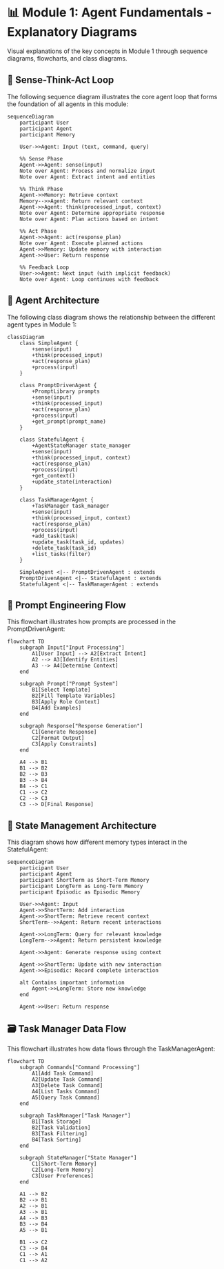 # 📊 Module 1: Agent Fundamentals - Explanatory Diagrams

Visual explanations of the key concepts in Module 1 through sequence diagrams, flowcharts, and class diagrams.

## 🔄 Sense-Think-Act Loop

The following sequence diagram illustrates the core agent loop that forms the foundation of all agents in this module:

```mermaid
sequenceDiagram
    participant User
    participant Agent
    participant Memory
    
    User->>Agent: Input (text, command, query)
    
    %% Sense Phase
    Agent->>Agent: sense(input)
    Note over Agent: Process and normalize input
    Note over Agent: Extract intent and entities
    
    %% Think Phase
    Agent->>Memory: Retrieve context
    Memory-->>Agent: Return relevant context
    Agent->>Agent: think(processed_input, context)
    Note over Agent: Determine appropriate response
    Note over Agent: Plan actions based on intent
    
    %% Act Phase
    Agent->>Agent: act(response_plan)
    Note over Agent: Execute planned actions
    Agent->>Memory: Update memory with interaction
    Agent->>User: Return response
    
    %% Feedback Loop
    User->>Agent: Next input (with implicit feedback)
    Note over Agent: Loop continues with feedback
```

## 🧩 Agent Architecture

The following class diagram shows the relationship between the different agent types in Module 1:

```mermaid
classDiagram
    class SimpleAgent {
        +sense(input)
        +think(processed_input)
        +act(response_plan)
        +process(input)
    }
    
    class PromptDrivenAgent {
        +PromptLibrary prompts
        +sense(input)
        +think(processed_input)
        +act(response_plan)
        +process(input)
        +get_prompt(prompt_name)
    }
    
    class StatefulAgent {
        +AgentStateManager state_manager
        +sense(input)
        +think(processed_input, context)
        +act(response_plan)
        +process(input)
        +get_context()
        +update_state(interaction)
    }
    
    class TaskManagerAgent {
        +TaskManager task_manager
        +sense(input)
        +think(processed_input, context)
        +act(response_plan)
        +process(input)
        +add_task(task)
        +update_task(task_id, updates)
        +delete_task(task_id)
        +list_tasks(filter)
    }
    
    SimpleAgent <|-- PromptDrivenAgent : extends
    PromptDrivenAgent <|-- StatefulAgent : extends
    StatefulAgent <|-- TaskManagerAgent : extends
```

## 📝 Prompt Engineering Flow

This flowchart illustrates how prompts are processed in the PromptDrivenAgent:

```mermaid
flowchart TD
    subgraph Input["Input Processing"]
        A1[User Input] --> A2[Extract Intent]
        A2 --> A3[Identify Entities]
        A3 --> A4[Determine Context]
    end
    
    subgraph Prompt["Prompt System"]
        B1[Select Template]
        B2[Fill Template Variables]
        B3[Apply Role Context]
        B4[Add Examples]
    end
    
    subgraph Response["Response Generation"]
        C1[Generate Response]
        C2[Format Output]
        C3[Apply Constraints]
    end
    
    A4 --> B1
    B1 --> B2
    B2 --> B3
    B3 --> B4
    B4 --> C1
    C1 --> C2
    C2 --> C3
    C3 --> D[Final Response]
```

## 🧠 State Management Architecture

This diagram shows how different memory types interact in the StatefulAgent:

```mermaid
sequenceDiagram
    participant User
    participant Agent
    participant ShortTerm as Short-Term Memory
    participant LongTerm as Long-Term Memory
    participant Episodic as Episodic Memory
    
    User->>Agent: Input
    Agent->>ShortTerm: Add interaction
    Agent->>ShortTerm: Retrieve recent context
    ShortTerm-->>Agent: Return recent interactions
    
    Agent->>LongTerm: Query for relevant knowledge
    LongTerm-->>Agent: Return persistent knowledge
    
    Agent->>Agent: Generate response using context
    
    Agent->>ShortTerm: Update with new interaction
    Agent->>Episodic: Record complete interaction
    
    alt Contains important information
        Agent->>LongTerm: Store new knowledge
    end
    
    Agent->>User: Return response
```

## 🗃️ Task Manager Data Flow

This flowchart illustrates how data flows through the TaskManagerAgent:

```mermaid
flowchart TD
    subgraph Commands["Command Processing"]
        A1[Add Task Command]
        A2[Update Task Command]
        A3[Delete Task Command]
        A4[List Tasks Command]
        A5[Query Task Command]
    end
    
    subgraph TaskManager["Task Manager"]
        B1[Task Storage]
        B2[Task Validation]
        B3[Task Filtering]
        B4[Task Sorting]
    end
    
    subgraph StateManager["State Manager"]
        C1[Short-Term Memory]
        C2[Long-Term Memory]
        C3[User Preferences]
    end
    
    A1 --> B2
    B2 --> B1
    A2 --> B1
    A3 --> B1
    A4 --> B3
    B3 --> B4
    A5 --> B1
    
    B1 --> C2
    C3 --> B4
    C1 --> A1
    C1 --> A2
```

